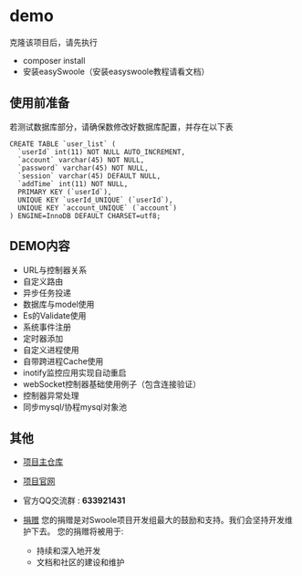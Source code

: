 # demo
克隆该项目后，请先执行
- composer install
- 安装easySwoole（安装easyswoole教程请看文档）

## 使用前准备
若测试数据库部分，请确保数修改好数据库配置，并存在以下表
```
CREATE TABLE `user_list` (
  `userId` int(11) NOT NULL AUTO_INCREMENT,
  `account` varchar(45) NOT NULL,
  `password` varchar(45) NOT NULL,
  `session` varchar(45) DEFAULT NULL,
  `addTime` int(11) NOT NULL,
  PRIMARY KEY (`userId`),
  UNIQUE KEY `userId_UNIQUE` (`userId`),
  UNIQUE KEY `account_UNIQUE` (`account`)
) ENGINE=InnoDB DEFAULT CHARSET=utf8;
```

## DEMO内容
- URL与控制器关系
- 自定义路由
- 异步任务投递
- 数据库与model使用
- Es的Validate使用
- 系统事件注册
- 定时器添加
- 自定义进程使用
- 自带跨进程Cache使用
- inotify监控应用实现自动重启
- webSocket控制器基础使用例子（包含连接验证）
- 控制器异常处理
- 同步mysql/协程mysql对象池

## 其他
- [项目主仓库](https://github.com/easy-swoole/easyswoole)
- [项目官网](https://www.easyswoole.com/)
- 官方QQ交流群 : **633921431**

- [捐赠](https://www.easyswoole.com/Manual/2.x/Cn/_book/donate.html)
    您的捐赠是对Swoole项目开发组最大的鼓励和支持。我们会坚持开发维护下去。 您的捐赠将被用于:
        
  - 持续和深入地开发
  - 文档和社区的建设和维护

